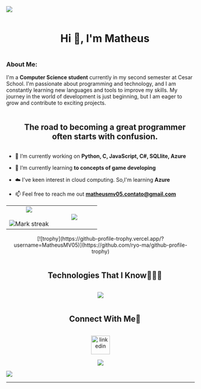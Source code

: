 
<!--horizontal divider(gradiant)-->
<img src="https://user-images.githubusercontent.com/73097560/115834477-dbab4500-a447-11eb-908a-139a6edaec5c.gif">

<!--h1 without bottom border-->
<div id="user-content-toc">
  <ul align="center">
    <summary><h1 style="display: inline-block">Hi 👋, I'm Matheus</h1></summary>
  </ul>
</div>

### About Me:
I'm a **Computer Science student** currently in my second semester at Cesar School. I'm passionate about programming and technology, and I am constantly learning new languages and tools to improve my skills. My journey in the world of development is just beginning, but I am eager to grow and contribute to exciting projects.
<!--About Me end-->

<!--h2 without bottom border-->
<div id="user-content-toc">
  <ul align="center">
    <summary><h2 style="display: inline-block">The road to becoming a great programmer often starts with confusion.</h2></summary>
  </ul>
</div>


<!--Intro start-->
- 🔭 I’m currently working on **Python, C, JavaScript, C#, SQLlite, Azure**

- 🌱 I’m currently learning **to concepts of game developing**

- ☁️ I've keen interest in cloud computing. So,I'm learning **Azure**

- 📫 Feel free to reach me out **matheusmv05.contato@gmail.com**

<!--Intro end-->



<!--- stats & Trophy (start) -->
<p align="center">
  <!--- stats (start) -->
<table align="center">
<tr border="none">
<td width="50%" align="center">
  
  <img  align="center"  src="https://github-readme-stats.vercel.app/api?username=MatheusMV05&theme=dark&show_icons=true&count_private=true" />
  <br></br>
  <img  title="🔥 Get streak stats for your profile at git.io/streak-stats" alt="Mark streak" src="https://github-readme-streak-stats.herokuapp.com/?user=MatheusMV05&theme=dark&hide_border=false" /> 
</td>

<td width="50%" align="center">

  <img  align="center"  src="https://github-readme-stats.anuraghazra1.vercel.app/api/top-langs/?username=MatheusMV05&theme=dark&hide_border=false&no-bg=true&no-frame=true&langs_count=10"/>
  
  </td>
</tr>
</table>
<!--- stats (end) -->

<!--- trophy (start) -->
<div align=center>
  [![trophy](https://github-profile-trophy.vercel.app/?username=MatheusMV05)](https://github.com/ryo-ma/github-profile-trophy)
</div>
<!--- trophy (start) -->


</p>        
<!--- stats (end) -->


<!--h1 without bottom border-->
<div id="user-content-toc">
  <ul align="center">
    <summary><h2 style="display: inline-block">Technologies That I Know👨🏻‍💻</h2></summary>
  </ul>
</div>
<!--tech stack icons-->
<p align="center">
  <a href="https://skillicons.dev">
    <img src="https://skillicons.dev/icons?i=git,c,css,discord,figma,github,html,js,md,mysql,py,vscode&perline=14" />
  </a>
</p>



<div id="user-content-toc">
  <ul align="center">
    <summary><h2 style="display: inline-block">Connect With Me🤝</h2></summary>
  </ul>
</div>

<!--icons and links-->
<p align="center">
<a href="https://www.linkedin.com/in/matheus-martins-8696422b8/" target="blank"><img align="center" src="https://user-images.githubusercontent.com/88904952/234979284-68c11d7f-1acc-4f0c-ac78-044e1037d7b0.png" alt="linkedin" height="50" width="50" /></a>
</p>


<!--profile visit count-->
<div align="center">
  
[![](https://visitcount.itsvg.in/api?id=MatheusMV05&icon=3&color=6)](https://visitcount.itsvg.in)
  
</div>


<!--horizontal divider(gradiant)-->
<img src="https://user-images.githubusercontent.com/73097560/115834477-dbab4500-a447-11eb-908a-139a6edaec5c.gif">

----------------------------------------------------------------------

